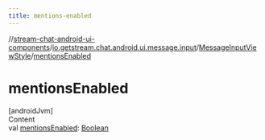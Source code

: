 ```yaml
---
title: mentions-enabled
---
```

//[stream-chat-android-ui-components](../../../index.md)/[io.getstream.chat.android.ui.message.input](../index.md)/[MessageInputViewStyle](index.md)/[mentionsEnabled](mentionsEnabled.md)



# mentionsEnabled  
[androidJvm]  
Content  
val [mentionsEnabled](mentionsEnabled.md): [Boolean](https://kotlinlang.org/api/latest/jvm/stdlib/kotlin/-boolean/index.html)  



